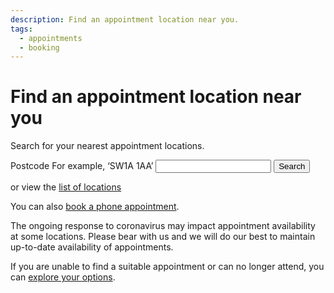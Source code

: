 ```yaml
---
description: Find an appointment location near you.
tags:
  - appointments
  - booking
---
```


# Find an appointment location near you

Search for your nearest appointment locations.

<form action="/en/locations/search" method="post">
  <div class="form-group">
    <label class="form-label-bold" for="postcode">
      Postcode
      <span class="form-hint">For example, ‘SW1A 1AA’</span>
    </label>
    <input type="text" class="t-postcode form-control" id="postcode" name="postcode" value="" required="true">
    <input type="submit" class="button t-submit" id="btn-search" value="Search">
    <p>or view the <a href="/locations">list of locations</a></p>
  </div>
</form>

<div class="application-notice info-notice">
  <p>You can also <a href="/en/book-phone">book a phone appointment</a>.</p>
</div>

<div class="application-notice help-notice">
  <p>
  The ongoing response to coronavirus may impact appointment availability at
  some locations. Please bear with us and we will do our best to maintain
  up-to-date availability of appointments.
  </p>
  <p>
  If you are unable to find a suitable appointment or can no longer attend,
  you can <a href="/en/explore-your-options">explore your options</a>.
  </p>
</div>
